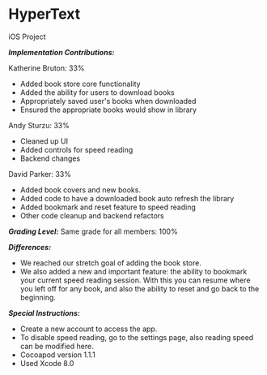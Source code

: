 # HyperText
iOS Project

**_Implementation Contributions:_**

Katherine Bruton: 33%
* Added book store core functionality
* Added the ability for users to download books
* Appropriately saved user's books when downloaded
* Ensured the appropriate books would show in library

Andy Sturzu: 33%
* Cleaned up UI
* Added controls for speed reading
* Backend changes

David Parker: 33%
* Added book covers and new books.
* Added code to have a downloaded book auto refresh the library
* Added bookmark and reset feature to speed reading
* Other code cleanup and backend refactors

**_Grading Level:_**
Same grade for all members: 100%

**_Differences:_**
* We reached our stretch goal of adding the book store.
* We also added a new and important feature: the ability to bookmark your current speed reading session. With this you can resume where you left off for any book, and also the ability to reset and go back to the beginning.

**_Special Instructions:_**
* Create a new account to access the app.
* To disable speed reading, go to the settings page, also reading speed can be modified here.
* Cocoapod version 1.1.1
* Used Xcode 8.0
